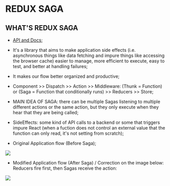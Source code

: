 # REDUX SAGA

## WHAT'S REDUX SAGA
- [API and Docs](https://redux-saga.js.org/);

- It's a library that aims to make application side effects (i.e. asynchronous things like data fetching and impure things like accessing the browser cache) easier to manage, more efficient to execute, easy to test, and better at handling failures;

- It makes our flow better organized and productive;

- Component >> Dispatch >> Action >> Middleware: (Thunk = Function) or (Saga = Function that conditionally runs) >> Reducers >> Store; 

- MAIN IDEA OF SAGA: there can be multiple Sagas listening to multiple different actions or the same action, but they only execute when they hear that they are being called;

- SideEffects: some kind of API calls to a backend or some that triggers impure React (when a fuction does not control an external value that the function can only read, it's not setting from scratch);

- Original Application flow (Before Saga);
<img src="https://raw.githubusercontent.com/jvlessa/React--Zero-To-Mastery/master/readmes/media/beforeSagaFlow.jpg">

- Modified Application flow (After Saga) / Correction on the image below: Reducers fire first, then Sagas receive the action:
<img src="https://raw.githubusercontent.com/jvlessa/React--Zero-To-Mastery/master/readmes/media/afterSagaFlow.jpg">